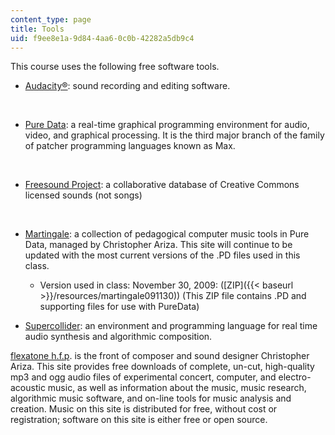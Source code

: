```yaml
---
content_type: page
title: Tools
uid: f9ee8e1a-9d84-4aa6-0c0b-42282a5db9c4
---
```


This course uses the following free software tools.

*   [Audacity®](http://audacity.sourceforge.net/): sound recording and editing software.  
      
     
*   [Pure Data](http://puredata.info/): a real-time graphical programming environment for audio, video, and graphical processing. It is the third major branch of the family of patcher programming languages known as Max.  
      
     
*   [Freesound Project](http://freesound.org/): a collaborative database of Creative Commons licensed sounds (not songs)  
      
     
*   [Martingale](http://code.google.com/p/martingale): a collection of pedagogical computer music tools in Pure Data, managed by Christopher Ariza. This site will continue to be updated with the most current versions of the .PD files used in this class.
    *   Version used in class: November 30, 2009: ([ZIP]({{< baseurl >}}/resources/martingale091130)) (This ZIP file contains .PD and supporting files for use with PureData)
*   [Supercollider](http://supercollider.sourceforge.net/): an environment and programming language for real time audio synthesis and algorithmic composition.

[flexatone h.f.p](http://flexatone.net/). is the front of composer and sound designer Christopher Ariza. This site provides free downloads of complete, un-cut, high-quality mp3 and ogg audio files of experimental concert, computer, and electro-acoustic music, as well as information about the music, music research, algorithmic music software, and on-line tools for music analysis and creation. Music on this site is distributed for free, without cost or registration; software on this site is either free or open source.